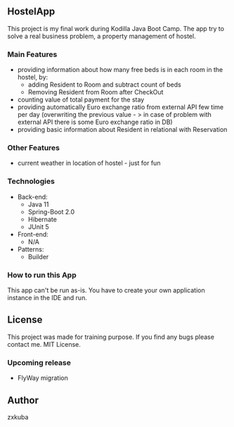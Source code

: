 ## HostelApp

This project is my final work during Kodilla Java Boot Camp. 
The app try to solve a real business problem, a property management of hostel. 

### Main Features

* providing information about how many free beds is in each room in the hostel, by:
    * adding Resident to Room and subtract count of beds
    * Removing Resident from Room after CheckOut 
* counting value of total payment for the stay
* providing automatically Euro exchange ratio from external API few time per day 
(overwriting the previous value - > 
in case of problem with external API there is some Euro exchange ratio in DB)
*  providing basic information about Resident in relational with Reservation

### Other Features

* current weather in location of hostel - just for fun
  
### Technologies

* Back-end:
    * Java 11
    * Spring-Boot 2.0
    * Hibernate
    * JUnit 5
* Front-end:
    * N/A
* Patterns:
    * Builder  
    
### How to run this App

This app can't be run as-is. 
You have to create your own application instance in the IDE and run.

## License

This project was made for training purpose. 
If you find any bugs please contact me.
MIT License.

### Upcoming release

* FlyWay migration

## Author

zxkuba